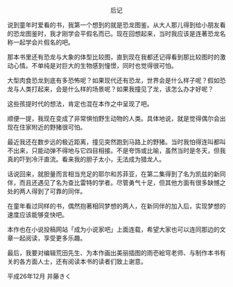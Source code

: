 <p align="center">后记</p>

说到童年时爱看的书，我第一个想到的就是恐龙图鉴。从大人那儿得到给小朋友看的恐龙图鉴时，我才刚学会平假名而已。现在回想起来，当时我应该是连著恐龙名称一起学会片假名的吧。

那本书里还有恐龙与大象的体型比较图，直到现在我都还记得看到那比较图时的激动心情。不单纯是对巨大的生物感到憧憬，同时也觉得很可怕。

大型肉食恐龙到底有多恐怖呢？如果现代还有恐龙，世界会是什么样子呢？假如恐龙与人类打起来，会是什么样的场景呢？如果我撞见了龙，该怎么办才好呢？

这些孩提时代的想法，肯定也混在本作之中呈现了吧。

顺便一提，我现在变成了非常惧怕野生动物的人类。具体地说，就是觉得偶尔会出现在住家附近的野猪很可怕。

最近我还在数步远的极近距离，撞见突然跑到马路上的野猪。当时我怕得连叫都叫不出来，只能动弹不得地与它四目相接。不是夸饰或比喻，虽然当时是冬天，但我真的吓到冷汗直流。看来我的胆子太小，无法成为猎龙人。

话说回来，就胆量而言相当充足的耶尔和苏菲亚，在第二集得到了名为凯兹的新同伴，而且还遇见了名为查比雷特的学者。尽管勇气十足，但其他方面有很多缺憾之处的两人得到了可靠的同伴。

在童年看过同样的书，偶然抱著相同梦想的两人，在新同伴的加入后，实现梦想的速度应该能够变快吧。

本作也在小说投稿网站「成为小说家吧」上面连载，希望大家也可以连同那边的文章一起阅读，享受更多乐趣。

最后，我要对编辑荒田先生、为本作画出美丽插图的雨壱絵穹老师、与制作本书有关的各方面人士，还有阅读本书的读者们致上谢意。

平成26年12月 井藤きく

